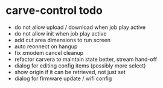 # carve-control todo

- do not allow upload / download when job play active
- do not allow init when job play active
- add cut area dimensions to run screen
- auto reonnect on hangup
- fix xmodem cancel cleanup
- refactor carvera to maintain state better, stream hand-off
- dialog for editing config items (possibly more select)
- show origin if it can be retrieved, not just set
- dialog for firmware update / wifi config
